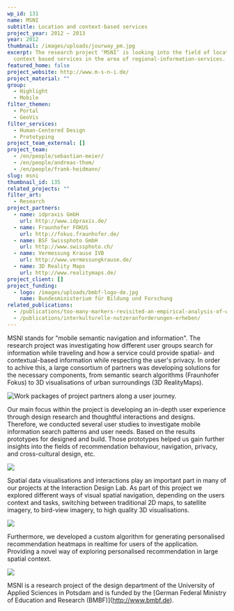 ```yaml
---
wp_id: 131
name: MSNI
subtitle: Location and context-based services
project_year: 2012 – 2013
year: 2012
thumbnail: /images/uploads/jourway_pm.jpg
excerpt: The research project ‘MSNI’ is looking into the field of location and
  context based services in the area of regional-information-services.
featured_home: false
project_website: http://www.m-s-n-i.de/
project_material: ""
group:
  - Highlight
  - Mobile
filter_themen:
  - Portal
  - GeoVis
filter_services:
  - Human-Centered Design
  - Prototyping
project_team_external: []
project_team:
  - /en/people/sebastian-meier/
  - /en/people/andreas-thom/
  - /en/people/frank-heidmann/
slug: msni
thumbnail_id: 135
related_projects: ""
filter_art:
  - Research
project_partners:
  - name: idpraxis GmbH
    url: http://www.idpraxis.de/
  - name: Fraunhofer FOKUS
    url: http://fokus.fraunhofer.de/
  - name: BSF Swissphoto GmbH
    url: http://www.swissphoto.ch/
  - name: Vermessung Krause IVB
    url: http://www.vermessungkrause.de/
  - name: 3D Reality Maps
    url: http://www.realitymaps.de/
project_client: []
project_funding:
  - logo: /images/uploads/bmbf-logo-de.jpg
    name: Bundesministerium für Bildung und Forschung
related_publications:
  - /publications/too-many-markers-revisited-an-empirical-analysis-of-web-based-methods-for-overcoming-the-problem-of-too-many-markers-in-zoomable-mapping-applications/
  - /publications/interkulturelle-nutzeranforderungen-erheben/
---
```

MSNI stands for "mobile semantic navigation and information". The research project was investigating how different user groups search for information while traveling and how a service could provide spatial- and contextual-based information while respecting the user's privacy. In order to achive this, a large consortium of partners was developing solutions for the necessary components, from semantic search algorithms (Fraunhofer Fokus) to 3D visualisations of urban surroundings (3D RealityMaps).

![Work packages of project partners along a user journey.](/images/uploads/msni-structure.jpg "Work packages of project partners along a user journey.")

Our main focus within the project is developing an in-depth user experience through design research and thoughtful interactions and designs. Therefore, we conducted several user studies to investigate mobile information search patterns and user needs. Based on the results prototypes for designed and build. Those prototypes helped us gain further insights into the fields of recommendation behaviour, navigation, privacy, and cross-cultural design, etc.

![](/images/uploads/msni-präsentation.052.png)

Spatial data visualisations and interactions play an important part in many of our projects at the Interaction Design Lab. As part of this project we explored different ways of visual spatial navigation, depending on the users context and tasks, switching between traditional 2D maps, to satellite imagery, to bird-view imagery, to high quality 3D visualisations.

![](/images/uploads/msni-präsentation.022.png)

Furthermore, we developed a custom algorithm for generating personalised recommendation heatmaps in realtime for users of the application. Providing a novel way of exploring personalised recommendation in large spatial context.

![](/images/uploads/msni-präsentation.044.png)

MSNI is a research project of the design department of the University of Applied Sciences in Potsdam and is funded by the \[German Federal Ministry of Education and Research (BMBF)](http://www.bmbf.de).